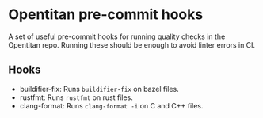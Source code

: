 # Opentitan pre-commit hooks

A set of useful pre-commit hooks for running quality checks in the Opentitan
repo. Running these should be enough to avoid linter errors in CI.

## Hooks
- buildifier-fix: Runs `buildifier-fix` on bazel files.
- rustfmt: Runs `rustfmt` on rust files.
- clang-format: Runs `clang-format -i` on C and C++ files.
